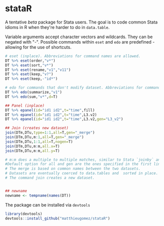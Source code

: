 stataR
======

A tentative *beta* package for Stata users. The goal is to code common Stata idioms in R when they're harder to do in `data.table`.

Variable arguments accept character vectors and wildcards. They can be negated with "-". 
Possible commands within `eset` and `edo` are predefined - allowing for the use of shortcuts.



````R
# eset (inplace). Abbreviations for command names are allowed.
DT %>% eset(order,"v*")
DT %>% eset(sort,"v*")
DT %>% eset(rename,"v1","v11")
DT %>% eset(keep,"v?")
DT %>% eset(keep,-"id*")

# edo for commands that don't modify dataset. Abbreviations for command names are allowed.
DT %>% edo(summarize,"v1")
DT %>% edo(sum,"v*",d=T)

## Panel (inplace)
DT %>% epanel(id="id1 id2",t="time",fill)
DT %>% epanel(id="id1 id2",t="time",L3.v2)
DT %>% epanel(id="id1 id2",t="time",L3.v2,gen="L3_v2")

## Join (creates new dataset)
join(DTm,DTu,type=1:1,all=T,gen="_merge")
join(DTm,DTu,m:1,all=T,gen="_merge")
join(DTm,DTu,1:1,all=T,nogen=T)
join(DTm,DTu,m:m,all.x=T)
join(DTm,DTu,m:m,all.y=T)

# m:m does a multiple to multiple matches, similar to Stata `joinby` and *not* to Stata `merge`. 
#Default option for all and gen are the ones specified in the first line. 
# The merge is based on common names between the two datasets. 
# Datasets are eventually coerced to data.tables and  sorted in place.
# The command join creates a new dataset.


## newname
newname <- tempname(names(DT))
````




The package can be installed via `devtools`

````R
library(devtools)
devtools::install_github("matthieugomez/stataR")
````
